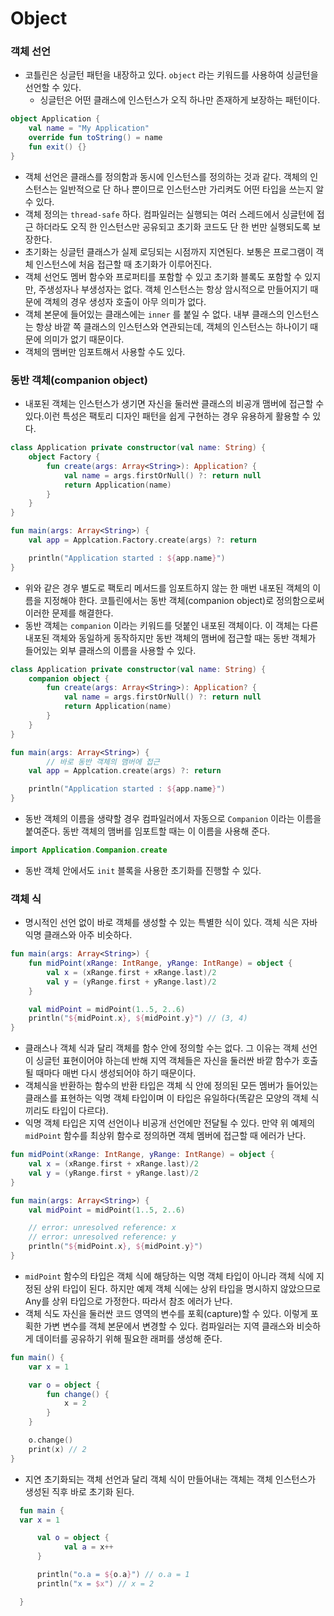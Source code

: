 # Object

### 객체 선언

- 코틀린은 싱글턴 패턴을 내장하고 있다. `object` 라는 키워드를 사용하여 싱글턴을 선언할 수 있다.
  - 싱글턴은 어떤 클래스에 인스턴스가 오직 하나만 존재하게 보장하는 패턴이다.

```kotlin
object Application {
    val name = "My Application"
    override fun toString() = name
    fun exit() {}
}
```

- 객체 선언은 클래스를 정의함과 동시에 인스턴스를 정의하는 것과 같다. 객체의 인스턴스는 일반적으로 단 하나 뿐이므로 인스턴스만 가리켜도 어떤 타입을 쓰는지 알 수 있다.
- 객체 정의는 `thread-safe` 하다. 컴파일러는 실행되는 여러 스레드에서 싱글턴에 접근 하더라도 오직 한 인스턴스만 공유되고 초기화 코드도 단 한 번만 실행되도록 보장한다.
- 초기화는 싱글턴 클래스가 실제 로딩되는 시점까지 지연된다. 보통은 프로그램이 객체 인스턴스에 처음 접근할 때 초기화가 이루어진다.
- 객체 선언도 멤버 함수와 프로퍼티를 포함할 수 있고 초기화 블록도 포함할 수 있지만, 주생성자나 부생성자는 없다. 객체 인스턴스는 항상 암시적으로 만들어지기 때문에 객체의 경우 생성자 호출이 아무 의미가 없다.
- 객체 본문에 들어있는 클래스에는 `inner` 를 붙일 수 없다. 내부 클래스의 인스턴스는 항상 바깥 쪽 클래스의 인스턴스와 연관되는데, 객체의 인스턴스는 하나이기 때문에 의미가 없기 때문이다.
- 객체의 맴버만 임포트해서 사용할 수도 있다.

### 동반 객체(companion object)

- 내포된 객체는 인스턴스가 생기면 자신을 둘러싼 클래스의 비공개 맴버에 접근할 수 있다.이런 특성은 팩토리 디자인 패턴을 쉽게 구현하는 경우 유용하게 활용할 수 있다.

```kotlin
class Application private constructor(val name: String) {
    object Factory {
        fun create(args: Array<String>): Application? {
            val name = args.firstOrNull() ?: return null
            return Application(name)
        }
    }
}

fun main(args: Array<String>) {
    val app = Applcation.Factory.create(args) ?: return

    println("Application started : ${app.name}")
}
```

- 위와 같은 경우 별도로 팩토리 메서드를 임포트하지 않는 한 매번 내포된 객체의 이름을 지정해야 한다. 코틀린에서는 동반 객체(companion object)로 정의함으로써 이러한 문제를 해결한다.
- 동반 객체는 `companion` 이라는 키워드를 덧붙인 내포된 객체이다. 이 객체는 다른 내포된 객체와 동일하게 동작하지만 동반 객체의 맴버에 접근할 때는 동반 객체가 들어있는 외부 클래스의 이름을 사용할 수 있다.

```kotlin
class Application private constructor(val name: String) {
    companion object {
        fun create(args: Array<String>): Application? {
            val name = args.firstOrNull() ?: return null
            return Application(name)
        }
    }
}

fun main(args: Array<String>) {
		// 바로 동반 객체의 맴버에 접근
    val app = Applcation.create(args) ?: return

    println("Application started : ${app.name}")
}
```

- 동반 객체의 이름을 생략할 경우 컴파일러에서 자동으로 `Companion` 이라는 이름을 붙여준다. 동반 객체의 맴버를 임포트할 때는 이 이름을 사용해 준다.

```kotlin
import Application.Companion.create
```

- 동반 객체 안에서도 `init` 블록을 사용한 초기화를 진행할 수 있다.

### 객체 식

- 명시적인 선언 없이 바로 객체를 생성할 수 있는 특별한 식이 있다. 객체 식은 자바 익명 클래스와 아주 비슷하다.

```kotlin
fun main(args: Array<String>) {
    fun midPoint(xRange: IntRange, yRange: IntRange) = object {
        val x = (xRange.first + xRange.last)/2
        val y = (yRange.first + yRange.last)/2
    }

    val midPoint = midPoint(1..5, 2..6)
    println("${midPoint.x}, ${midPoint.y}") // (3, 4)
}
```

- 클래스나 객체 식과 달리 객체를 함수 안에 정의할 수는 없다. 그 이유는 객체 선언이 싱글턴 표현이어야 하는데 반해 지역 객체들은 자신을 둘러싼 바깥 함수가 호출될 때마다 매번 다시 생성되어야 하기 때문이다.
- 객체식을 반환하는 함수의 반환 타입은 객체 식 안에 정의된 모든 멤버가 들어있는 클래스를 표현하는 익명 객체 타입이며 이 타입은 유일하다(똑같은 모양의 객체 식끼리도 타입이 다르다).
- 익명 객체 타입은 지역 선언이나 비공개 선언에만 전달될 수 있다. 만약 위 예제의 `midPoint` 함수를 최상위 함수로 정의하면 객체 멤버에 접근할 때 에러가 난다.

```kotlin
fun midPoint(xRange: IntRange, yRange: IntRange) = object {
	val x = (xRange.first + xRange.last)/2
	val y = (yRange.first + yRange.last)/2
}

fun main(args: Array<String>) {
    val midPoint = midPoint(1..5, 2..6)

    // error: unresolved reference: x
    // error: unresolved reference: y
    println("${midPoint.x}, ${midPoint.y}")
}
```

- `midPoint` 함수의 타입은 객체 식에 해당하는 익명 객체 타입이 아니라 객체 식에 지정된 상위 타입이 된다. 하지만 예제 객체 식에는 상위 타입을 명시하지 않았으므로 Any를 상위 타입으로 가정한다. 따라서 참조 에러가 난다.
- 객체 식도 자신을 둘러싼 코드 영역의 변수를 포획(capture)할 수 있다. 이렇게 포획한 가변 변수를 객체 본문에서 변경할 수 있다. 컴파일러는 지역 클래스와 비슷하게 데이터를 공유하기 위해 필요한 래퍼를 생성해 준다.

```kotlin
fun main() {
	var x = 1

	var o = object {
		fun change() {
			x = 2
		}
	}

	o.change()
	print(x) // 2
}
```

- 지연 초기화되는 객체 선언과 달리 객체 식이 만들어내는 객체는 객체 인스턴스가 생성된 직후 바로 초기화 된다.

```kotlin
  fun main {
  var x = 1

      val o = object {
      		val a = x++
      }

      println("o.a = ${o.a}") // o.a = 1
      println("x = $x") // x = 2

  }
```
